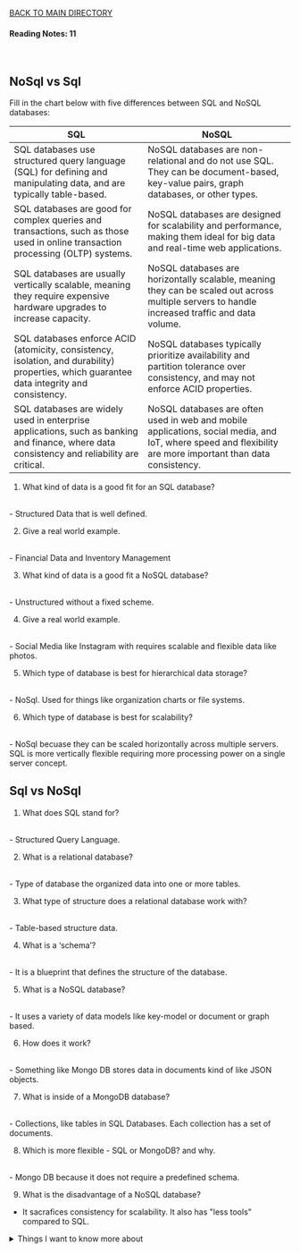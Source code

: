 [BACK TO MAIN DIRECTORY](../README.md)

#### Reading Notes: 11
<br>

## NoSql vs Sql
Fill in the chart below with five differences between SQL and NoSQL databases:

| SQL   | NoSQL  |
|-------|--------|
| SQL databases use structured query language (SQL) for defining and manipulating data, and are typically table-based. | NoSQL databases are non-relational and do not use SQL. They can be document-based, key-value pairs, graph databases, or other types. |
| SQL databases are good for complex queries and transactions, such as those used in online transaction processing (OLTP) systems. | NoSQL databases are designed for scalability and performance, making them ideal for big data and real-time web applications. |
| SQL databases are usually vertically scalable, meaning they require expensive hardware upgrades to increase capacity. | NoSQL databases are horizontally scalable, meaning they can be scaled out across multiple servers to handle increased traffic and data volume. |
| SQL databases enforce ACID (atomicity, consistency, isolation, and durability) properties, which guarantee data integrity and consistency. | NoSQL databases typically prioritize availability and partition tolerance over consistency, and may not enforce ACID properties. |
| SQL databases are widely used in enterprise applications, such as banking and finance, where data consistency and reliability are critical. | NoSQL databases are often used in web and mobile applications, social media, and IoT, where speed and flexibility are more important than data consistency. |

1. What kind of data is a good fit for an SQL database?
<br>
- Structured Data that is well defined.

2. Give a real world example.
<br>
- Financial Data and Inventory Management

3. What kind of data is a good fit a NoSQL database?
<br>
- Unstructured without a fixed scheme.

4. Give a real world example.
<br>
- Social Media like Instagram with requires scalable and flexible data like photos.

5. Which type of database is best for hierarchical data storage?
<br>
- NoSql. Used for things like organization charts or file systems.

6. Which type of database is best for scalability?
<br>
- NoSql becuase they can be scaled horizontally across multiple servers. SQL is more vertically flexible requiring more processing power on a single server concept.

## Sql vs NoSql

1. What does SQL stand for?
<br>
- Structured Query Language.

2. What is a relational database?
<br>
- Type of database the organized data into one or more tables.

3. What type of structure does a relational database work with?
<br>
- Table-based structure data.

4. What is a ‘schema’?
<br>
- It is a blueprint that defines the structure of the database.

5. What is a NoSQL database?
<br>
- It uses a variety of data models like key-model or document or graph based.

6. How does it work?
<br>
- Something like Mongo DB stores data in documents kind of like JSON objects.

7. What is inside of a MongoDB database?
<br>
- Collections, like tables in SQL Databases. Each collection has a set of documents.

8. Which is more flexible - SQL or MongoDB? and why.
<br>
- Mongo DB because it does not require a predefined schema.

9. What is the disadvantage of a NoSQL database?
- It sacrafices consistency for scalability. It also has "less tools" compared to SQL.


<details>
<summary>Things I want to know more about</summary>

Begin writing here...
  
</details>